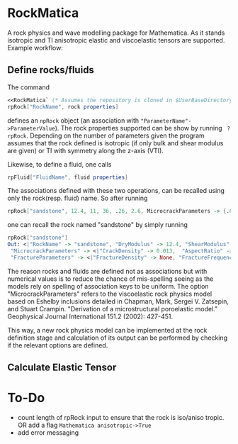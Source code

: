 # RockMatica
A rock physics and wave modelling package for Mathematica. As it stands isotropic and TI anisotropic elastic and viscoelastic tensors are supported. Example workflow:

## Define rocks/fluids
The command 

```Mathematica 
<<RockMatica` (* Assumes the repository is cloned in $UserBaseDirectory/RockMatica *)
rpRock["RockName", rock properties]
```
defines an `npRock` object (an association with ``` "ParameterName"->ParameterValue ```). The rock properties supported can be show by running ``` ?rpRock```. Depending on the number of parameters given the program assumes that the rock defined is isotropic (if only bulk and shear modulus are given) or TI with symmetry along the z-axis (VTI).

Likewise, to define a fluid, one calls
```Mathematica 
rpFluid["FluidName", fluid properties]
```
The associations defined with these two operations, can be recalled using only the rock(resp. fluid) name. So after running
```Mathematica
rpRock["sandstone", 12.4, 11, 36, .26, 2.6, MicrocrackParameters -> {.013, 10^-5, 1}]
```
one can recall the rock named "sandstone" by simply running

```Mathematica
rpRock["sandstone"]
Out: <|"RockName" -> "sandstone", "DryModulus" -> 12.4, "ShearModulus" -> 11., "MineralModulus" -> 36., "Porosity" -> 0.26, "MineralDensity" -> 2.6, 
 "MicrocrackParameters" -> <|"CrackDensity" -> 0.013,  "AspectRatio" -> 0.00001, "ReferenceFrequency" -> 1.|>, 
 "FractureParameters" -> <|"FractureDensity" -> None, "FractureFrequencyRatio" -> None|>|>
```

The reason rocks and fluids are defined not as associations but with numerical values is to reduce the chance of mis-spelling seeing as the models rely on spelling of association keys to be uniform. The option "MicrocrackParameters" refers to the viscoelastic rock physics model based on Eshelby inclusions detailed in Chapman, Mark, Sergei V. Zatsepin, and Stuart Crampin. "Derivation of a microstructural poroelastic model." Geophysical Journal International 151.2 (2002): 427-451.

This way, a new rock physics model can be implemented at the rock definition stage and calculation of its output can be performed by checking if the relevant options are defined.


## Calculate Elastic Tensor


# To-Do
- count length of rpRock input to ensure that the rock is iso/aniso tropic. OR add a flag ```Mathematica anisotropic->True```
- add error messaging

